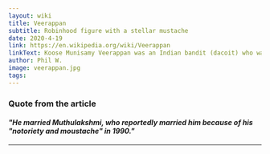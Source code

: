 ```yaml
---
layout: wiki
title: Veerappan
subtitle: Robinhood figure with a stellar mustache
date: 2020-4-19
link: https://en.wikipedia.org/wiki/Veerappan
linkText: Koose Munisamy Veerappan was an Indian bandit (dacoit) who was active for 36 years, kidnapping major politicians for ransom.
author: Phil W.
image: veerappan.jpg
tags:
---
```


### Quote from the article

#### _"He married Muthulakshmi, who reportedly married him because of his "notoriety and moustache" in 1990."_

---
